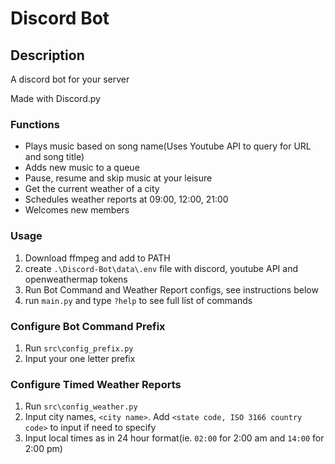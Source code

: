 # **Discord Bot**

## **Description**
A discord bot for your server

Made with Discord.py

### **Functions**
* Plays music based on song name(Uses Youtube API to query for URL and song title)
* Adds new music to a queue
* Pause, resume and skip music at your leisure
* Get the current weather of a city
* Schedules weather reports at 09:00, 12:00, 21:00
* Welcomes new members

### **Usage**
1. Download ffmpeg and add to PATH
2. create `.\Discord-Bot\data\.env` file with discord, youtube API and openweathermap tokens
3. Run Bot Command and Weather Report configs, see instructions below
4. run `main.py` and type `?help` to see full list of commands

### **Configure Bot Command Prefix**
1. Run `src\config_prefix.py`
2. Input your one letter prefix

### **Configure Timed Weather Reports**
1. Run `src\config_weather.py`
2. Input city names, `<city name>`. Add `<state code, ISO 3166 country code>` to input if need to specify
3. Input local times as in 24 hour format(ie. `02:00` for 2:00 am and `14:00` for 2:00 pm)
